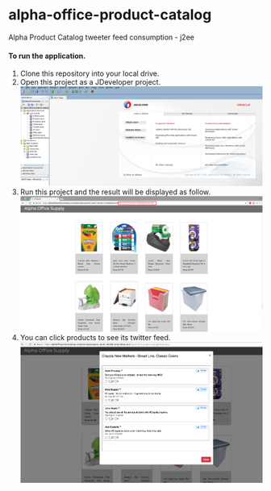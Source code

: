 # alpha-office-product-catalog

Alpha Product Catalog tweeter feed consumption - j2ee

####  To run the application.

1. Clone this repository into your local drive.
2. Open this project as a JDeveloper project.
![alt text](https://github.com/Sasankaa/Misc/blob/master/JDeveloper.png)
3. Run this project and the result will be displayed as follow. 
![alt text](https://github.com/Sasankaa/Misc/blob/master/10.png)
4. You can click products to see its twitter feed.
![alt text](https://github.com/Sasankaa/Misc/blob/master/10_1.png)
